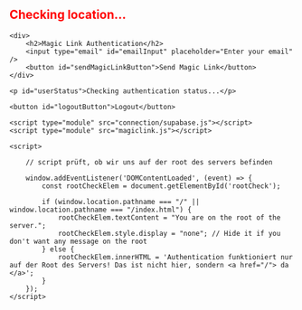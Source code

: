 <!-- HTML File auf der Root des Servers für Authentifizierung -->

<!-- START Magiclink Authentication -->

<!DOCTYPE html>
<html lang="de">

<head>
    <meta charset="UTF-8">
    <meta http-equiv="X-UA-Compatible" content="IE=edge">
    <meta name="viewport" content="width=device-width, initial-scale=1.0">
    <title>SupaBase Auth </title>
    <script src="https://unpkg.com/@supabase/supabase-js@2"> </script>
    <script src="https://cdn.jsdelivr.net/npm/@supabase/supabase-js@1.29.0/dist/umd/supabase.min.js"></script>

</head>

<body>
<!-- was isch de mit däm hie los? Das wird mir ja garnid aazeigt. -->
    <h2 style="color:red" id="rootCheck">Checking location...</h2>

    <div>
        <h2>Magic Link Authentication</h2>
        <input type="email" id="emailInput" placeholder="Enter your email" />
        <button id="sendMagicLinkButton">Send Magic Link</button>
    </div>

    <p id="userStatus">Checking authentication status...</p>

    <button id="logoutButton">Logout</button>

    <script type="module" src="connection/supabase.js"></script>
    <script type="module" src="magiclink.js"></script>

    <script>

        // script prüft, ob wir uns auf der root des servers befinden

        window.addEventListener('DOMContentLoaded', (event) => {
            const rootCheckElem = document.getElementById('rootCheck');
    
            if (window.location.pathname === "/" || window.location.pathname === "/index.html") {
                rootCheckElem.textContent = "You are on the root of the server.";
                rootCheckElem.style.display = "none"; // Hide it if you don't want any message on the root
            } else {
                rootCheckElem.innerHTML = 'Authentication funktioniert nur auf der Root des Servers! Das ist nicht hier, sondern <a href="/"> da </a>';
            }
        });
    </script>

</body>

<!-- <body>

    <div>
        <h2>Magic Link Authentication</h2>
        <input type="email" id="emailInput" placeholder="Enter your email" />
        <button id="sendMagicLinkButton">Send Magic Link</button>
    </div>

    <p id="userStatus">Checking authentication status...</p>

    <button id="logoutButton">Logout</button>

    <script type="module" src="../../00_setup/supabase.js"></script>
    <script type="module" src="03_authentication/1_magiclink.js"></script>

</body> -->

</html>

<!-- ENDE Magiclink Authentication -->
<!-- ENDE Magiclink Authentication -->
<!-- ENDE Magiclink Authentication -->
<!-- ENDE Magiclink Authentication -->